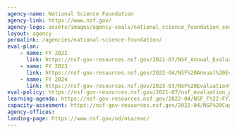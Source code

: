 ```yaml
---
agency-name: National Science Foundation
agency-link: https://www.nsf.gov/
agency-logo: assets/images/agency-seals/national_science_foundation_seal.png
layout: agency
permalink: /agencies/national-science-foundation/ 
eval-plan:
    - name: FY 2022
      link: https://nsf-gov-resources.nsf.gov/2021-07/NSF_Annual_Evaluation_Plan_FY22.pdf
    - name: FY 2023
      link: https://nsf-gov-resources.nsf.gov/2022-04/NSF%20Annual%20Evaluation%20Plan%20FY2023%20Final.pdf
    - name: FY 2024
      link: https://nsf-gov-resources.nsf.gov/2023-03/NSF%20Evaluation%20Plan%20FY%2022-23_508_Final_v2_0.pdf
eval-policy: https://nsf-gov-resources.nsf.gov/2021-07/nsf_evaluation_policy_september_2020_0.pdf
learning-agenda: https://nsf-gov-resources.nsf.gov/2022-04/NSF_FY22-FY26%20Learning%20Agenda%20Final.pdf
capacity-assesment: https://nsf-gov-resources.nsf.gov/2022-04/NSF%20Capacity%20Assessment%20Report%20Final%20March%202022.pdf
agency-offices:
landing-page: https://www.nsf.gov/od/oia/eac/
---
```

